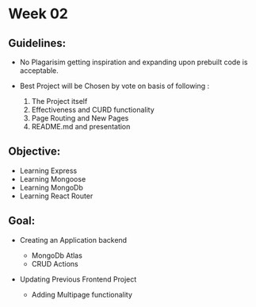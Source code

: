 # Week 02

## Guidelines:
* No Plagarisim getting inspiration and expanding upon prebuilt code is acceptable.
* Best Project will be Chosen by vote on basis of following :

    1. The Project itself
    2. Effectiveness and CURD functionality
    3. Page Routing and New Pages
    4. README.md and presentation

## Objective:
* Learning Express 
* Learning Mongoose 
* Learning MongoDb 
* Learning React Router 

## Goal:
* Creating an Application backend
    * MongoDb Atlas
    * CRUD Actions

* Updating Previous Frontend Project
    * Adding Multipage functionality
